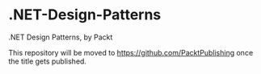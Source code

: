 # .NET-Design-Patterns
.NET Design Patterns, by Packt


This repository will be moved to https://github.com/PacktPublishing once the title gets published.
